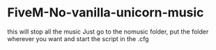 # FiveM-No-vanilla-unicorn-music
this will stop all the music
Just go to the nomusic folder, put the folder wherever you want and start the script in the .cfg
